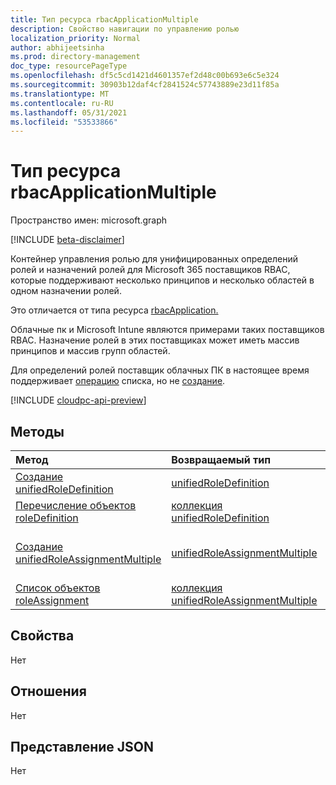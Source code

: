 ```yaml
---
title: Тип ресурса rbacApplicationMultiple
description: Свойство навигации по управлению ролью
localization_priority: Normal
author: abhijeetsinha
ms.prod: directory-management
doc_type: resourcePageType
ms.openlocfilehash: df5c5cd1421d4601357ef2d48c00b693e6c5e324
ms.sourcegitcommit: 30903b12daf4cf2841524c57743889e23d11f85a
ms.translationtype: MT
ms.contentlocale: ru-RU
ms.lasthandoff: 05/31/2021
ms.locfileid: "53533866"
---
```

# <a name="rbacapplicationmultiple-resource-type"></a>Тип ресурса rbacApplicationMultiple

Пространство имен: microsoft.graph

[!INCLUDE [beta-disclaimer](../../includes/beta-disclaimer.md)]

Контейнер управления ролью для унифицированных определений ролей и назначений ролей для Microsoft 365 поставщиков RBAC, которые поддерживают несколько принципов и несколько областей в одном назначении ролей. 

Это отличается от типа ресурса [rbacApplication.](rbacapplication.md) 

Облачные пк и Microsoft Intune являются примерами таких поставщиков RBAC. Назначение ролей в этих поставщиках может иметь массив принципов и массив групп областей.

Для определений ролей поставщик облачных ПК в настоящее время поддерживает [операцию](../api/rbacapplication-list-roledefinitions.md) списка, но не [создание](../api/rbacapplication-post-roledefinitions.md).

[!INCLUDE [cloudpc-api-preview](../../includes/cloudpc-api-preview.md)]

## <a name="methods"></a>Методы

| Метод       | Возвращаемый тип | Описание |
|:-------------|:------------|:------------|
| [Создание unifiedRoleDefinition](../api/rbacapplication-post-roledefinitions.md) | [unifiedRoleDefinition](unifiedroledefinition.md) | Создайте новое единоеRoleDefinition, разместив в коллекции roleDefinitions. |
| [Перечисление объектов roleDefinition](../api/rbacapplication-list-roledefinitions.md) | [коллекция unifiedRoleDefinition](unifiedroledefinition.md) | Получите коллекцию объектов unifiedRoleDefinition. |
| [Создание unifiedRoleAssignmentMultiple](../api/rbacapplicationmultiple-post-roleassignments.md) | [unifiedRoleAssignmentMultiple](unifiedroleassignmentmultiple.md) | Создайте новый объединенныйRoleAssignmentMultiple, разместив в коллекции roleAssignments. |
| [Список объектов roleAssignment](../api/rbacapplicationmultiple-list-roleassignments.md) | [коллекция unifiedRoleAssignmentMultiple](unifiedroleassignmentmultiple.md) | Получите коллекцию объектов unifiedRoleAssignmentMultiple. |

## <a name="properties"></a>Свойства

Нет

## <a name="relationships"></a>Отношения

Нет

## <a name="json-representation"></a>Представление JSON

Нет

<!-- uuid: 16cd6b66-4b1a-43a1-adaf-3a886856ed98
2019-02-04 14:57:30 UTC -->
<!-- {
  "type": "#page.annotation",
  "description": "rbacApplicationMultiple resource",
  "keywords": "",
  "section": "documentation",
  "tocPath": ""
}-->


